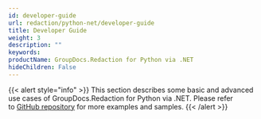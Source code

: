 ```yaml
---
id: developer-guide
url: redaction/python-net/developer-guide
title: Developer Guide
weight: 3
description: ""
keywords: 
productName: GroupDocs.Redaction for Python via .NET
hideChildren: False
---
```

{{< alert style="info" >}}
This section describes some basic and advanced use cases of GroupDocs.Redaction for Python via .NET. Please refer to [GitHub repository](https://github.com/groupdocs-redaction/GroupDocs.Redaction-for-Python-via-.NET.git) for more examples and samples.
{{< /alert >}}
